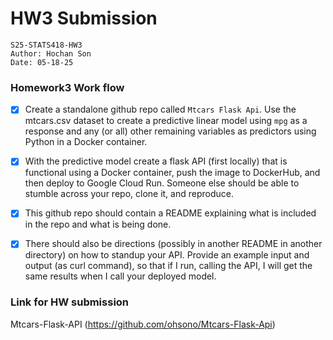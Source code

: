 # HW3 Submission
```
S25-STATS418-HW3
Author: Hochan Son
Date: 05-18-25
```

### Homework3 Work flow
* [x] Create a standalone github repo called `Mtcars Flask Api`. Use the mtcars.csv dataset to create a predictive linear model using `mpg` as a response and any (or all) other remaining variables as predictors using Python in a Docker container. 

* [x] With the predictive model create a flask API (first locally) that is functional using a Docker container, push the image to DockerHub, and then deploy to Google Cloud Run. Someone else should be able to stumble across your repo, clone it, and reproduce.

* [x] This github repo should contain a README explaining what is included in the repo and what is being done.

* [x] There should also be directions (possibly in another README in another directory) on how to standup your API. Provide an example input and output (as curl command), so that if I run, calling the API, I will get the same results when I call your deployed model. 

### Link for HW submission
Mtcars-Flask-API (https://github.com/ohsono/Mtcars-Flask-Api)